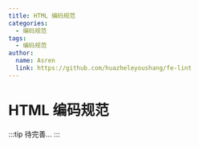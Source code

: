 ```yaml
---
title: HTML 编码规范
categories:
  - 编码规范
tags:
  - 编码规范
author:
  name: Asren
  link: https://github.com/huazheleyoushang/fe-lint
---
```


# HTML 编码规范

:::tip
待完善...
:::
